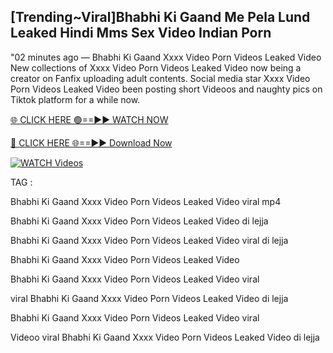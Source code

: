 ## [Trending~Viral]Bhabhi Ki Gaand Me Pela Lund Leaked Hindi Mms Sex Video Indian Porn


"02 minutes ago —  Bhabhi Ki Gaand Xxxx Video Porn Videos Leaked Video New collections of   Xxxx Video Porn Videos Leaked Video now being a creator on Fanfix uploading adult contents. Social media star   Xxxx Video Porn Videos Leaked Video been posting short Videoos and naughty pics on Tiktok platform for a while now.


[🌐 CLICK HERE 🟢==►► WATCH NOW](https://ultra-bulletin.blogspot.com/p/ultra-bulletin-23.html)

[🔴 CLICK HERE 🌐==►► Download Now](https://ultra-bulletin.blogspot.com/p/ultra-bulletin-23.html)

[![WATCH Videos](https://i.imgur.com/dJHk4Zq.gif)](https://ultra-bulletin.blogspot.com/p/ultra-bulletin-23.html)


TAG :

Bhabhi Ki Gaand Xxxx Video Porn Videos Leaked Video viral mp4

Bhabhi Ki Gaand Xxxx Video Porn Videos Leaked Video di lejja

Bhabhi Ki Gaand Xxxx Video Porn Videos Leaked Video viral di lejja

Bhabhi Ki Gaand Xxxx Video Porn Videos Leaked Video

Bhabhi Ki Gaand Xxxx Video Porn Videos Leaked Video viral

viral Bhabhi Ki Gaand Xxxx Video Porn Videos Leaked Video di lejja

Bhabhi Ki Gaand Xxxx Video Porn Videos Leaked Video viral

Videoo viral Bhabhi Ki Gaand Xxxx Video Porn Videos Leaked Video di lejja
